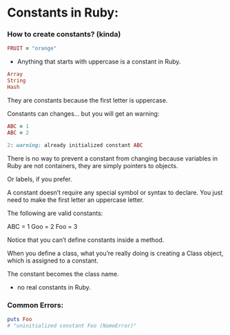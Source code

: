 # Constants in Ruby:


### How to create constants? (kinda)
```ruby
FRUIT = "orange"
```

- Anything that starts with uppercase is a constant in Ruby.

```ruby
Array
String
Hash
```
They are constants because the first letter is uppercase.



Constants can changes... but you will get an warning:
```ruby
ABC = 1
ABC = 2
```

```ruby
2: warning: already initialized constant ABC
```

There is no way to prevent a constant from changing because variables in Ruby are not containers, they are simply pointers to objects.

Or labels, if you prefer.

A constant doesn’t require any special symbol or syntax to declare. You just need to make the first letter an uppercase letter.

The following are valid constants:

ABC = 1
Goo = 2
Foo = 3

Notice that you can’t define constants inside a method.




When you define a class, what you’re really doing is creating a Class object, which is assigned to a constant.

The constant becomes the class name.

- no real constants in Ruby.


### Common Errors:
```ruby
puts Foo
# "uninitialized constant Foo (NameError)"
```
